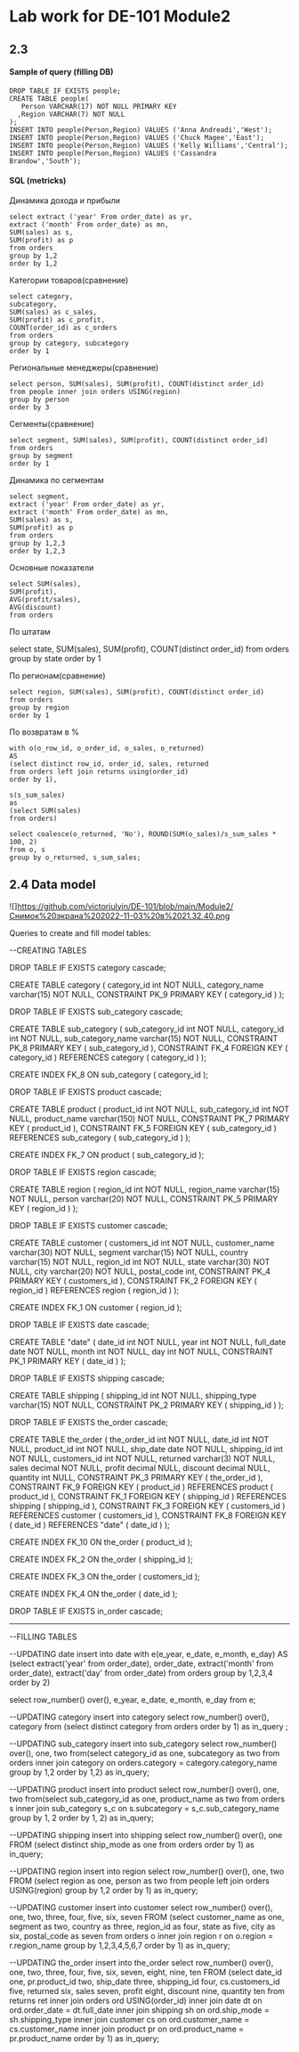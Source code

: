 # Lab work for DE-101 Module2

## 2.3
#### Sample of query (filling DB)

    DROP TABLE IF EXISTS people;
    CREATE TABLE people(
       Person VARCHAR(17) NOT NULL PRIMARY KEY
      ,Region VARCHAR(7) NOT NULL
    );
    INSERT INTO people(Person,Region) VALUES ('Anna Andreadi','West');
    INSERT INTO people(Person,Region) VALUES ('Chuck Magee','East');
    INSERT INTO people(Person,Region) VALUES ('Kelly Williams','Central');
    INSERT INTO people(Person,Region) VALUES ('Cassandra Brandow','South');

#### SQL (metricks)

Динамика дохода и прибыли

    select extract ('year' From order_date) as yr,
    extract ('month' From order_date) as mn,
    SUM(sales) as s,
    SUM(profit) as p
    from orders
    group by 1,2
    order by 1,2
	
	
Категории товаров(сравнение)

	select category,
	subcategory,
	SUM(sales) as c_sales,
	SUM(profit) as c_profit,
	COUNT(order_id) as c_orders
	from orders
	group by category, subcategory
	order by 1
	
	
Региональные менеджеры(сравнение)

	select person, SUM(sales), SUM(profit), COUNT(distinct order_id)
	from people inner join orders USING(region)
	group by person
	order by 3
	
	
Сегменты(сравнение)

	select segment, SUM(sales), SUM(profit), COUNT(distinct order_id)
	from orders
	group by segment
	order by 1
	
	
Динамика по сегментам

	select segment,
	extract ('year' From order_date) as yr,
	extract ('month' From order_date) as mn,
	SUM(sales) as s,
	SUM(profit) as p
	from orders
	group by 1,2,3
	order by 1,2,3
	
	
Основные показатели

	select SUM(sales),
	SUM(profit),
	AVG(profit/sales),
	AVG(discount)
	from orders
	
	
По штатам

select state, SUM(sales), SUM(profit), COUNT(distinct order_id)
from orders
group by state
order by 1
	
	
По регионам(сравнение)

	select region, SUM(sales), SUM(profit), COUNT(distinct order_id)
	from orders
	group by region
	order by 1


По возвратам в %

	with o(o_row_id, o_order_id, o_sales, o_returned)
	AS
	(select distinct row_id, order_id, sales, returned
	from orders left join returns using(order_id)
	order by 1),
	
	s(s_sum_sales)
	as
	(select SUM(sales)
	from orders)
	
	select coalesce(o_returned, 'No'), ROUND(SUM(o_sales)/s_sum_sales * 100, 2)
	from o, s
	group by o_returned, s_sum_sales;



## 2.4 Data model

![]https://github.com/victorjulyin/DE-101/blob/main/Module2/Снимок%20экрана%202022-11-03%20в%2021.32.40.png


Queries to create and fill model tables:

--CREATING TABLES

DROP TABLE IF EXISTS category cascade;

CREATE TABLE category
(
category_id   int NOT NULL,
category_name varchar(15) NOT NULL,
CONSTRAINT PK_9 PRIMARY KEY ( category_id )
);





DROP TABLE IF EXISTS sub_category cascade;

CREATE TABLE sub_category
(
sub_category_id   int NOT NULL,
category_id       int NOT NULL,
sub_category_name varchar(15) NOT NULL,
CONSTRAINT PK_8 PRIMARY KEY ( sub_category_id ),
CONSTRAINT FK_4 FOREIGN KEY ( category_id ) REFERENCES category ( category_id )
);

CREATE INDEX FK_8 ON sub_category
(
category_id
);





DROP TABLE IF EXISTS product cascade;

CREATE TABLE product
(
product_id      int NOT NULL,
sub_category_id int NOT NULL,
product_name    varchar(150) NOT NULL,
CONSTRAINT PK_7 PRIMARY KEY ( product_id ),
CONSTRAINT FK_5 FOREIGN KEY ( sub_category_id ) REFERENCES sub_category ( sub_category_id )
);

CREATE INDEX FK_7 ON product
(
sub_category_id
);








DROP TABLE IF EXISTS region cascade;

CREATE TABLE region
(
region_id   int NOT NULL,
region_name varchar(15) NOT NULL,
person      varchar(20) NOT NULL,
CONSTRAINT PK_5 PRIMARY KEY ( region_id )
);





DROP TABLE IF EXISTS customer cascade;

CREATE TABLE customer
(
customers_id   int NOT NULL,
customer_name varchar(30) NOT NULL,
segment       varchar(15) NOT NULL,
country       varchar(15) NOT NULL,
region_id     int NOT NULL,
state         varchar(30) NOT NULL,
city          varchar(20) NOT NULL,
postal_code   int,
CONSTRAINT PK_4 PRIMARY KEY ( customers_id ),
CONSTRAINT FK_2 FOREIGN KEY ( region_id ) REFERENCES region ( region_id )
);

CREATE INDEX FK_1 ON customer
(
region_id
);




DROP TABLE IF EXISTS date cascade;

CREATE TABLE "date"
(
date_id   int NOT NULL,
year      int NOT NULL,
full_date date NOT NULL,
month     int NOT NULL,
day       int NOT NULL,
CONSTRAINT PK_1 PRIMARY KEY ( date_id )
);





DROP TABLE IF EXISTS shipping cascade;

CREATE TABLE shipping
(
shipping_id   int NOT NULL,
shipping_type varchar(15) NOT NULL,
CONSTRAINT PK_2 PRIMARY KEY ( shipping_id )
);





DROP TABLE IF EXISTS the_order cascade;

CREATE TABLE the_order
(
the_order_id int NOT NULL,
date_id      int NOT NULL,
product_id   int NOT NULL,
ship_date    date NOT NULL,
shipping_id  int NOT NULL,
customers_id int NOT NULL,
returned     varchar(3) NOT NULL,
sales        decimal NOT NULL,
profit       decimal NULL,
discount     decimal NULL,
quantity     int NULL,
CONSTRAINT PK_3 PRIMARY KEY ( the_order_id ),
CONSTRAINT FK_9 FOREIGN KEY ( product_id ) REFERENCES product ( product_id ),
CONSTRAINT FK_1 FOREIGN KEY ( shipping_id ) REFERENCES shipping ( shipping_id ),
CONSTRAINT FK_3 FOREIGN KEY ( customers_id ) REFERENCES customer ( customers_id ),
CONSTRAINT FK_8 FOREIGN KEY ( date_id ) REFERENCES "date" ( date_id )
);

CREATE INDEX FK_10 ON the_order
(
product_id
);

CREATE INDEX FK_2 ON the_order
(
shipping_id
);

CREATE INDEX FK_3 ON the_order
(
customers_id
);

CREATE INDEX FK_4 ON the_order
(
date_id
);





DROP TABLE IF EXISTS in_order cascade;




----------------------------------------------------------------------------------------
--FILLING TABLES


--UPDATING date
insert into date
with e(e_year, e_date, e_month, e_day)
AS
(select extract('year' from order_date),
order_date,
extract('month' from order_date),
extract('day' from order_date)
from orders
group by 1,2,3,4
order by 2)

select row_number() over(),
e_year,
e_date,
e_month,
e_day
from e;





--UPDATING category
insert into category
select row_number() over(),
category
from (select distinct category
from orders
order by 1) as in_query
;





--UPDATING sub_category
insert into sub_category
select row_number() over(),
one,
two
from(select category_id as one,
subcategory as two
from orders
inner join category on orders.category = category.category_name
group by 1,2
order by 1,2) as in_query;





--UPDATING product
insert into product
select row_number() over(),
one,
two
from(select sub_category_id as one,
product_name as two
from orders s
inner join sub_category s_c on s.subcategory = s_c.sub_category_name
group by 1, 2
order by 1, 2) as in_query;





--UPDATING shipping
insert into shipping
select row_number() over(),
one
FROM
(select distinct ship_mode as one
from orders
order by 1) as in_query;






--UPDATING region
insert into region
select row_number() over(),
one,
two
FROM
(select region as one, person as two
from people left join orders USING(region)
group by 1,2
order by 1) as in_query;






--UPDATING customer
insert into customer
select row_number() over(), one, two, three, four, five, six, seven
FROM
(select customer_name as one,
segment as two,
country as three,
region_id as four,
state as five,
city as six,
postal_code as seven
from orders o inner join region r on o.region = r.region_name
group by 1,2,3,4,5,6,7
order by 1) as in_query;







--UPDATING the_order
insert into the_order
select row_number() over(), one, two, three, four, five, six, seven, eight, nine, ten
FROM
(select date_id one,
pr.product_id two,
ship_date three,
shipping_id four,
cs.customers_id five,
returned six,
sales seven,
profit eight,
discount nine,
quantity ten
from returns ret
inner join orders ord USING(order_id)
inner join date dt on ord.order_date = dt.full_date
inner join shipping sh on ord.ship_mode = sh.shipping_type
inner join customer cs on ord.customer_name = cs.customer_name
inner join product pr on ord.product_name = pr.product_name
order by 1) as in_query;
